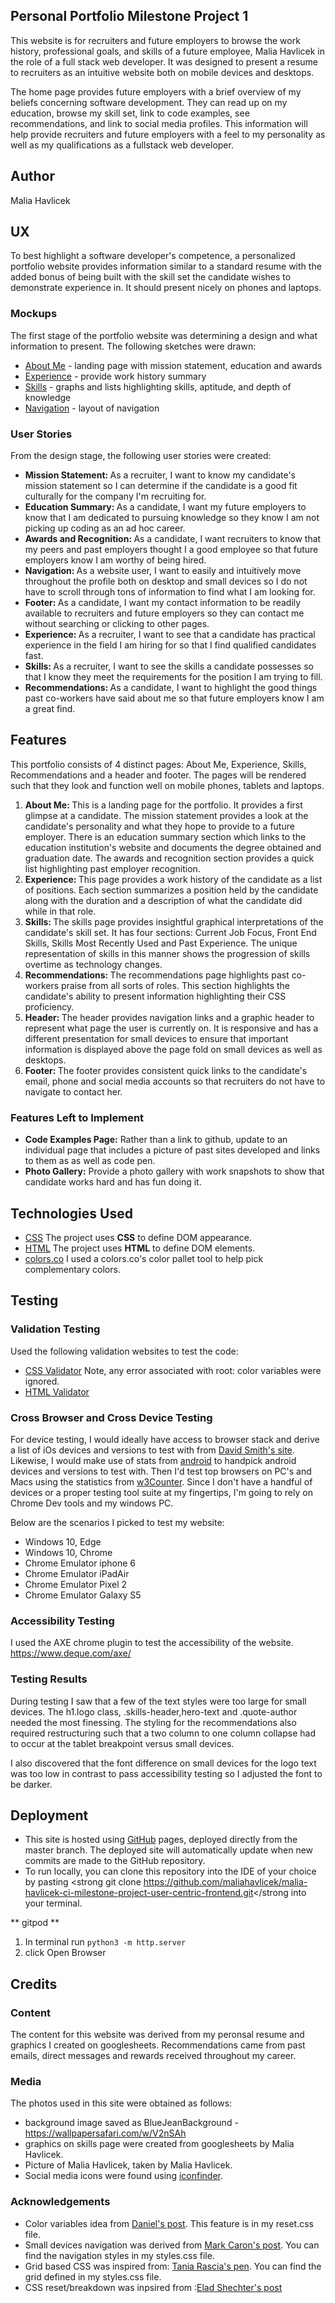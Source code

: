 ## Personal Portfolio Milestone Project 1
This website is for recruiters and future employers to browse the work history, professional goals, and skills of a future employee, Malia Havlicek in the role of a full stack 
web developer. It was designed to present a resume to recruiters as an intuitive website both on mobile devices and desktops. 

The home page provides future employers with a brief overview of my beliefs concerning software development. They can read up on my education, browse
my skill set, link to code examples, see recommendations, and link to social media profiles. This information will help provide recruiters and future employers with a feel
to my personality as well as my qualifications as a fullstack web developer.

## Author
Malia Havlicek

## UX 
To best highlight a software developer's competence, a personalized portfolio website provides information similar to a standard resume with the
added bonus of being built with the skill set the candidate wishes to demonstrate experience in. It should present nicely on phones and laptops.

### Mockups
The first stage of the portfolio website was determining a design and what information to present. The following sketches were drawn:
- [About Me](https://maliahavlicek.github.io/malia-havlicek-ci-milestone-project-user-centric-frontend/images/Mockups/Mockup-AboutMe.jpg)  - landing page with mission statement, education and awards
- [Experience](https://maliahavlicek.github.io/malia-havlicek-ci-milestone-project-user-centric-frontend/images/Mockups/Mockup-Experience.jpg)  - provide work history summary
- [Skills](https://maliahavlicek.github.io/malia-havlicek-ci-milestone-project-user-centric-frontend/images/Mockups/Mockup-Skills.jpg)  - graphs and lists highlighting skills, aptitude, and depth of knowledge
- [Navigation](https://maliahavlicek.github.io/malia-havlicek-ci-milestone-project-user-centric-frontend/images/Mockups/MockUp-More.jpg)  - layout of navigation

### User Stories
From the design stage, the following user stories were created:
- <strong>Mission Statement: </strong>As a recruiter, I want to know my candidate's mission statement so I can determine if the candidate is a good fit culturally for the company I'm recruiting for.
- <strong>Education Summary: </strong>As a candidate, I want my future employers to know that I am dedicated to pursuing knowledge so they know I am not picking up coding as an ad hoc career.
- <strong>Awards and Recognition: </strong>As a candidate, I want recruiters to know that my peers and past employers thought I a good employee so that future employers know I am worthy of being hired.
- <strong>Navigation: </strong>As a website user, I want to easily and intuitively move throughout the profile both on desktop and small devices so I do not have to scroll through tons of information to find what I am looking for.
- <strong>Footer: </strong>As a candidate, I want my contact information to be readily available to recruiters and future employers so they can contact me without searching or clicking to other pages.
- <strong>Experience: </strong>As a recruiter, I want to see that a candidate has practical experience in the field I am hiring for so that I find qualified candidates fast.
- <strong>Skills: </strong>As a recruiter, I want to see the skills a candidate possesses so that I know they meet the requirements for the position I am trying to fill.
- <strong>Recommendations: </strong> As a candidate, I want to highlight the good things past co-workers have said about me so that future employers know I am a great find.


## Features
This portfolio consists of 4 distinct pages: About Me, Experience, Skills, Recommendations and a header and footer. The pages will be rendered such that they look and function well
on mobile phones, tablets and laptops.
1. <strong>About Me: </strong>This is a landing page for the portfolio. It provides a first glimpse at a candidate. The mission statement provides a look at the candidate's
personality and what they hope to provide to a future employer. There is an education summary section which links to the education institution's website and documents the degree 
obtained and graduation date. The awards and recognition section provides a quick list highlighting past employer recognition.
1. <strong>Experience: </strong> This page provides a work history of the candidate as a list of positions. Each section summarizes a position held by the candidate along with the duration
and a description of what the candidate did while in that role.
1. <strong>Skills: </strong>The skills page provides insightful graphical interpretations of the candidate's skill set. It has four sections: Current Job Focus, Front End Skills,
Skills Most Recently Used and Past Experience. The unique representation of skills in this manner shows the progression of skills overtime as technology changes.
1. <strong>Recommendations: </strong>The recommendations page highlights past co-workers praise from all sorts of roles. This section highlights the candidate's ability to present
information highlighting their CSS proficiency. 
1. <strong>Header: </strong>The header provides navigation links and a graphic header to represent what page the user is currently on. It is responsive and has a different presentation
for small devices to ensure that important information is displayed above the page fold on small devices as well as desktops.
1. <strong>Footer: </strong>The footer provides consistent quick links to the candidate's email, phone and social media accounts so that recruiters do not have to navigate to contact her.

### Features Left to Implement
- <strong>Code Examples Page:</strong> Rather than a link to github, update to an individual page that includes a picture of past sites developed and links to them as
as well as code pen.
- <strong>Photo Gallery:</strong> Provide a photo gallery with work snapshots to show that candidate works hard and has fun doing it.

## Technologies Used
- [CSS](https://www.w3schools.com/w3css/default.asp) The project uses **CSS** to define DOM appearance. 
- [HTML](https://www.w3schools.com/html/default.asp) The project uses **HTML** to define DOM elements.
- [colors.co](https://coolors.co/) I used a colors.co's color pallet tool to help pick complementary colors.

## Testing

### Validation Testing
Used the following validation websites to test the code:
- [CSS Validator](https://jigsaw.w3.org/css-validator/) Note, any error associated with root: color variables were ignored.
- [HTML Validator](https://validator.w3.org/)

### Cross Browser and Cross Device Testing
For device testing, I would ideally have access to browser stack and derive a list of iOs devices and versions to test with from 
[David Smith's site](https://david-smith.org/iosversionstats/). Likewise, I would make use of stats from [android](https://developer.android.com/about/dashboards) 
to handpick android devices and versions to test with.  Then I'd test top browsers on PC's and Macs using the statistics from [w3Counter](https://www.w3counter.com/globalstats.php). 
Since I don't have a handful of devices or a proper testing tool suite at my fingertips, I'm going to rely on Chrome Dev tools and my windows PC.  

Below are the scenarios I picked to test my website:
* Windows 10, Edge
* Windows 10, Chrome
* Chrome Emulator iphone 6
* Chrome Emulator iPadAir
* Chrome Emulator Pixel 2
* Chrome Emulator Galaxy S5

### Accessibility Testing
I used the AXE chrome plugin to test the accessibility of the website. https://www.deque.com/axe/ 


### Testing Results
During testing I saw that a few of the text styles were too large for small devices. The h1.logo class, .skills-header,hero-text and .quote-author needed the most
finessing. The styling for the recommendations also required restructuring such that a two column to one column collapse had to occur at the tablet
breakpoint versus small devices. 

I also discovered that the font difference on small devices for the logo text was too low in contrast to pass accessibility testing so I adjusted the font to be darker.


## Deployment

- This site is hosted using [GitHub](https://maliahavlicek.github.io/malia-havlicek-ci-milestone-project-user-centric-frontend/) pages, deployed directly from the master branch. The deployed site will automatically update when new commits are made
to the GitHub repository.
- To run locally, you can clone this repository into the IDE of your choice by pasting <strong git clone https://github.com/maliahavlicek/malia-havlicek-ci-milestone-project-user-centric-frontend.git</strong into your
terminal.

** gitpod **
1. In terminal run `python3 -m http.server`
2. click Open Browser

## Credits

### Content
The content for this website was derived from my peronsal resume and graphics I created on googlesheets. Recommendations came from past emails, direct messages and rewards received
throughout my career.

### Media
The photos used in this site were obtained as follows:
- background image saved as BlueJeanBackground  - https://wallpapersafari.com/w/V2nSAh
- graphics on skills page were created from googlesheets by Malia Havlicek.
- Picture of Malia Havlicek, taken by Malia Havlicek.
- Social media icons were found using [iconfinder](https://www.iconfinder.com/social-media-icons?price=free).

### Acknowledgements
- Color variables idea from [Daniel's post](https://codeburst.io/css-variables-explained-with-5-examples-84adaffaa5bd). This feature is in  my reset.css file.
- Small devices navigation was derived from [Mark Caron's post](https://medium.com/@heyoka/responsive-pure-css-off-canvas-hamburger-menu-aebc8d11d793). You can find the navigation styles in my styles.css file.
- Grid based CSS was inspired from: [Tania Rascia's pen](https://codepen.io/taniarascia/pen/rOLEGe/). You can find the grid defined in my styles.css file.
- CSS reset/breakdown was inpsired from :[Elad Shechter's post]( https://medium.com/@elad/normalize-css-or-css-reset-9d75175c5d1e)